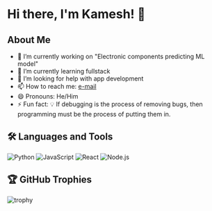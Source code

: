 # Hi there, I'm Kamesh! 👋

## About Me
- 🔭 I’m currently working on "Electronic components predicting ML model"
- 🌱 I’m currently learning fullstack
- 🤔 I’m looking for help with app development
- 📫 How to reach me: [e-mail](mailto:kameshs033@gmail.com)
- 😄 Pronouns: He/Him
- ⚡ Fun fact:  💡 If debugging is the process of removing bugs, then programming must be the process of putting them in.

## 🛠️ Languages and Tools
![Python](https://img.shields.io/badge/Python-3776AB?style=for-the-badge&logo=python&logoColor=white)
![JavaScript](https://img.shields.io/badge/JavaScript-323330?style=for-the-badge&logo=javascript&logoColor=F7DF1E)
![React](https://img.shields.io/badge/React-20232A?style=for-the-badge&logo=react&logoColor=61DAFB)
![Node.js](https://img.shields.io/badge/Node.js-43853D?style=for-the-badge&logo=node-dot-js&logoColor=white)


## 🏆 GitHub Trophies
![trophy](https://github-profile-trophy.vercel.app/?username=kameshkgm&theme=radical)
